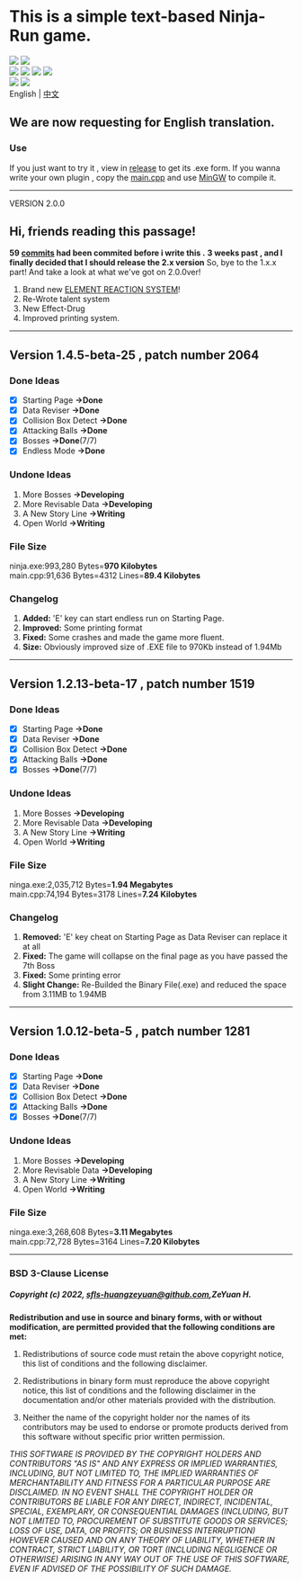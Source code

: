 # This is a simple text-based Ninja-Run game.
![](https://img.shields.io/github/languages/top/sfls-huangzeyuan/Ninja-Run?color=red&label=C%2B%2B&logo=C%2B%2B&logoColor=lightblue)
[![](https://img.shields.io/github/license/sfls-huangzeyuan/Ninja-Run)](https://github.com/sfls-huangzeyuan/Ninja-Run/blob/main/LICENSE)
<br>
![](https://img.shields.io/github/release-date/sfls-huangzeyuan/Ninja-Run?logo=github)
![](https://img.shields.io/github/release-date-pre/sfls-huangzeyuan/Ninja-Run?label=pre-release)
![](https://img.shields.io/github/v/release/sfls-huangzeyuan/Ninja-Run?logo=github)
![](https://img.shields.io/github/last-commit/sfls-huangzeyuan/Ninja-Run?logo=github)
<br>
![](https://img.shields.io/github/repo-size/sfls-huangzeyuan/Ninja-Run)
![](https://img.shields.io/github/issues/sfls-huangzeyuan/Ninga-Run)
<br>
English | [中文](https://github.com/sfls-huangzeyuan/Ninja-Run/blob/main/README_CN.md#%E8%BF%99%E6%98%AF%E4%B8%80%E4%B8%AA%E6%96%87%E5%AD%97%E5%BF%8D%E8%80%85%E8%B7%91%E9%85%B7%E6%B8%B8%E6%88%8F)
<br>
## We are now requesting for English translation.

### Use 
If you just want to try it , view in [release](https://github.com/sfls-huangzeyuan/Ninga-Run/releases/tag/Ver1.2-beta) to get its .exe form.
If you wanna write your own plugin , copy the [main.cpp](https://github.com/sfls-huangzeyuan/Ninga-Run/blob/main/main.cpp) and use [MinGW](https://sourceforge.net/projects/mingw/) to compile it.

---
VERSION 2.0.0
## Hi, friends reading this passage!
**59 [commits](https://github.com/sfls-huangzeyuan/Ninja-Run/commits/main) had been commited before i write this .**
**3 weeks past , and I finally decided that I should release the 2.x version**
So, bye to the 1.x.x part!
And take a look at what we've got on 2.0.0ver!

1. Brand new [ELEMENT REACTION SYSTEM](https://github.com/sfls-huangzeyuan/Ninja-Run/discussions/4)!
2. Re-Wrote talent system
3. New Effect-Drug
4. Improved printing system.
---
## Version 1.4.5-beta-25 , patch number 2064
### Done Ideas
- [x]  Starting Page **->Done**
- [x]  Data Reviser **->Done**
- [x]  Collision Box Detect **->Done**
- [x]  Attacking Balls **->Done**
- [x]  Bosses **->Done**(7/7)
- [x]  Endless Mode **->Done**
### Undone Ideas
1.  More Bosses **->Developing**
2.  More Revisable Data **->Developing**
3.  A New Story Line **->Writing**
4.  Open World **->Writing**
### File Size
ninja.exe:993,280 Bytes=**970 Kilobytes**
</br>
main.cpp:91,636 Bytes=4312 Lines=**89.4 Kilobytes**
### Changelog
1. **Added:** 'E' key can start endless run on Starting Page.
2. **Improved:** Some printing format
3. **Fixed:** Some crashes and made the game more fluent.
4. **Size:** Obviously improved size of .EXE file to 970Kb instead of 1.94Mb
---
## Version 1.2.13-beta-17 , patch number 1519
### Done Ideas
- [x]  Starting Page **->Done**
- [x]  Data Reviser **->Done**
- [x]  Collision Box Detect **->Done**
- [x]  Attacking Balls **->Done**
- [x]  Bosses **->Done**(7/7)
### Undone Ideas
1.  More Bosses **->Developing**
2.  More Revisable Data **->Developing**
3.  A New Story Line **->Writing**
4.  Open World **->Writing**
### File Size
ninga.exe:2,035,712 Bytes=**1.94 Megabytes**
</br>
main.cpp:74,194 Bytes=3178 Lines=**7.24 Kilobytes**
### Changelog
1. **Removed:** 'E' key cheat on Starting Page as Data Reviser can replace it at all
2. **Fixed:** The game will collapse on the final page as you have passed the 7th Boss
3. **Fixed:** Some printing error
4. **Slight Change:** Re-Builded the Binary File(.exe) and reduced the space from 3.11MB to 1.94MB
---
## Version 1.0.12-beta-5 , patch number 1281
### Done Ideas
- [x]  Starting Page **->Done**
- [x]  Data Reviser **->Done**
- [x]  Collision Box Detect **->Done**
- [x]  Attacking Balls **->Done**
- [x]  Bosses **->Done**(7/7)
### Undone Ideas
1.  More Bosses **->Developing**
2.  More Revisable Data **->Developing**
3.  A New Story Line **->Writing**
4.  Open World **->Writing**
### File Size
ninga.exe:3,268,608 Bytes=**3.11 Megabytes**
</br>
main.cpp:72,728 Bytes=3164 Lines=**7.20 Kilobytes**

---
### BSD 3-Clause License

##### Copyright (c) 2022, [sfls-huangzeyuan@github.com](https://github.com/sfls-huangzeyuan),ZeYuan H.

**Redistribution and use in source and binary forms, with or without
modification, are permitted provided that the following conditions are met:**

1. Redistributions of source code must retain the above copyright notice, this
   list of conditions and the following disclaimer.

2. Redistributions in binary form must reproduce the above copyright notice,
   this list of conditions and the following disclaimer in the documentation
   and/or other materials provided with the distribution.

3. Neither the name of the copyright holder nor the names of its
   contributors may be used to endorse or promote products derived from
   this software without specific prior written permission.

_THIS SOFTWARE IS PROVIDED BY THE COPYRIGHT HOLDERS AND CONTRIBUTORS "AS IS"
AND ANY EXPRESS OR IMPLIED WARRANTIES, INCLUDING, BUT NOT LIMITED TO, THE
IMPLIED WARRANTIES OF MERCHANTABILITY AND FITNESS FOR A PARTICULAR PURPOSE ARE
DISCLAIMED. IN NO EVENT SHALL THE COPYRIGHT HOLDER OR CONTRIBUTORS BE LIABLE
FOR ANY DIRECT, INDIRECT, INCIDENTAL, SPECIAL, EXEMPLARY, OR CONSEQUENTIAL
DAMAGES (INCLUDING, BUT NOT LIMITED TO, PROCUREMENT OF SUBSTITUTE GOODS OR
SERVICES; LOSS OF USE, DATA, OR PROFITS; OR BUSINESS INTERRUPTION) HOWEVER
CAUSED AND ON ANY THEORY OF LIABILITY, WHETHER IN CONTRACT, STRICT LIABILITY,
OR TORT (INCLUDING NEGLIGENCE OR OTHERWISE) ARISING IN ANY WAY OUT OF THE USE
OF THIS SOFTWARE, EVEN IF ADVISED OF THE POSSIBILITY OF SUCH DAMAGE._
 
